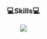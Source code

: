 
<div align=center>
  
### :computer:Skills:computer:

<img src="https://img.shields.io/badge/Python-3776AB?style=flat&logo=python&logoColor=white"/>

</div>
